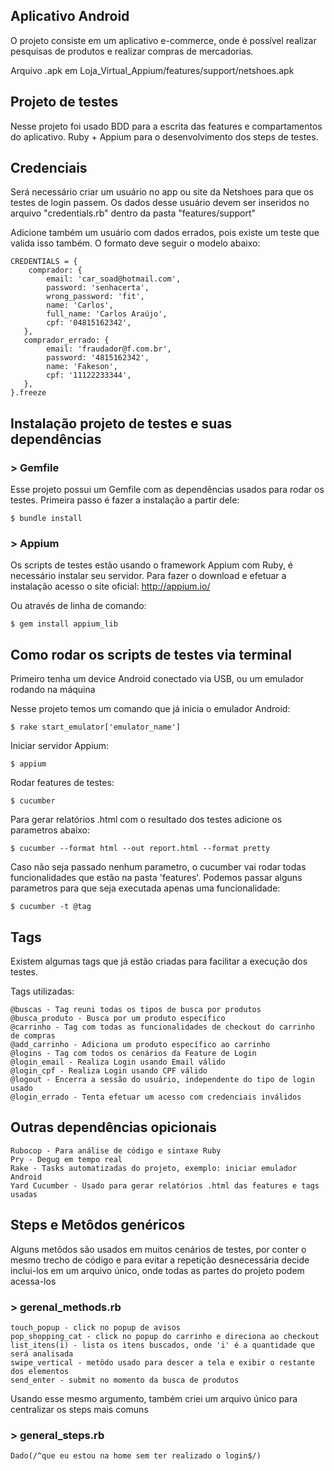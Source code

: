 ## Aplicativo Android

O projeto consiste em um aplicativo e-commerce, onde é possível realizar pesquisas de produtos e realizar compras de mercadorias.

Arquivo .apk em Loja_Virtual_Appium/features/support/netshoes.apk

## Projeto de testes

Nesse projeto foi usado BDD para a escrita das features e compartamentos do aplicativo. 
Ruby + Appium para o desenvolvimento dos steps de testes.

## Credenciais

Será necessário criar um usuário no app ou site da Netshoes para que os testes de login passem. 
Os dados desse usuário devem ser inseridos no arquivo "credentials.rb" dentro da pasta "features/support"

Adicione também um usuário com dados errados, pois existe um teste que valida isso também. O formato deve seguir o modelo abaixo: 

```
CREDENTIALS = {
    comprador: {
        email: 'car_soad@hotmail.com',
        password: 'senhacerta',
        wrong_password: 'fit',
        name: 'Carlos',
        full_name: 'Carlos Araújo',
        cpf: '04815162342',
   },
   comprador_errado: {
        email: 'fraudador@f.com.br',
        password: '4815162342',
        name: 'Fakeson',
        cpf: '11122233344',
   },
}.freeze
```

## Instalação projeto de testes e suas dependências

### > Gemfile

Esse projeto possui um Gemfile com as dependências usados para rodar os testes. Primeira passo é fazer a instalação a partir dele: 
```
$ bundle install
```

### > Appium

Os scripts de testes estão usando o framework Appium com Ruby, é necessário instalar seu servidor. Para fazer o download e efetuar a instalação acesso o site oficial: 
http://appium.io/

Ou através de linha de comando:
```
$ gem install appium_lib
```

## Como rodar os scripts de testes via terminal 

Primeiro tenha um device Android conectado via USB, ou um emulador rodando na máquina

Nesse projeto temos um comando que já inicia o emulador Android:
```
$ rake start_emulator['emulator_name']
```

Iniciar servidor Appium:
```
$ appium
```

Rodar features de testes:
```
$ cucumber 
```

Para gerar relatórios .html com o resultado dos testes adicione os parametros abaixo:
```
$ cucumber --format html --out report.html --format pretty
```

Caso não seja passado nenhum parametro, o cucumber vai rodar todas funcionalidades que estão na pasta 'features'.
Podemos passar alguns parametros para que seja executada apenas uma funcionalidade:
```
$ cucumber -t @tag
```

## Tags

Existem algumas tags que já estão criadas para facilitar a execução dos testes.

Tags utilizadas:
```
@buscas - Tag reuni todas os tipos de busca por produtos
@busca_produto - Busca por um produto específico 
@carrinho - Tag com todas as funcionalidades de checkout do carrinho de compras
@add_carrinho - Adiciona um produto específico ao carrinho
@logins - Tag com todos os cenários da Feature de Login
@login_email - Realiza Login usando Email válido
@login_cpf - Realiza Login usando CPF válido
@logout - Encerra a sessão do usuário, independente do tipo de login usado
@login_errado - Tenta efetuar um acesso com credenciais inválidos
```

## Outras dependências opicionais 
```
Rubocop - Para análise de código e sintaxe Ruby
Pry - Degug em tempo real 
Rake - Tasks automatizadas do projeto, exemplo: iniciar emulador Android
Yard Cucumber - Usado para gerar relatórios .html das features e tags usadas
```

## Steps e Metôdos genéricos

Alguns metôdos são usados em muitos cenários de testes, por conter o mesmo trecho de código e para evitar a repetição desnecessária decide inclui-los em um arquivo único, onde todas as partes do projeto podem acessa-los

### > gerenal_methods.rb
```
touch_popup - click no popup de avisos
pop_shopping_cat - click no popup do carrinho e direciona ao checkout
list_itens(i) - lista os itens buscados, onde 'i' é a quantidade que será analisada
swipe_vertical - metôdo usado para descer a tela e exibir o restante dos elementos
send_enter - submit no momento da busca de produtos
```

Usando esse mesmo argumento, também criei um arquivo único para centralizar os steps mais comuns 

### > general_steps.rb
```
Dado(/^que eu estou na home sem ter realizado o login$/) 
```